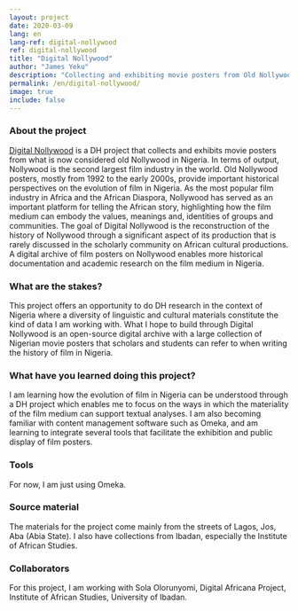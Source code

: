 ```yaml
---
layout: project
date: 2020-03-09
lang: en
lang-ref: digital-nollywood
ref: digital-nollywood
title: "Digital Nollywood"
author: "James Yeku"
description: "Collecting and exhibiting movie posters from Old Nollywood in Nigeria."
permalink: /en/digital-nollywood/
image: true
include: false
---
```

### About the project
[Digital Nollywood](https://digitalnollywood.ku.edu/) is a DH project that collects and exhibits movie posters from what is now considered old Nollywood in Nigeria. In terms of output, Nollywood is the second largest film industry in the world. Old Nollywood posters, mostly from 1992 to the early 2000s, provide important historical perspectives on the evolution of film in Nigeria. As the most popular film industry in Africa and the African Diaspora, Nollywood has served as an important platform for telling the African story, highlighting how the film medium can embody the values, meanings and, identities of groups and communities.  The goal of Digital Nollywood is the reconstruction of the history of Nollywood through a significant aspect of its production that is rarely discussed in the scholarly community on African cultural productions.  A digital archive of film posters on Nollywood enables more historical documentation and academic research on the film medium in Nigeria.

### What are the stakes?
This project offers an opportunity to do DH research in the context of Nigeria where a diversity of linguistic and cultural materials constitute the kind of data I am working with.  What I hope to build through Digital Nollywood is an open-source digital archive with a large collection of Nigerian movie posters that scholars and students can refer to when writing the history of film in Nigeria.

### What have you learned doing this project?
I am learning how the evolution of film in Nigeria can be understood through a DH project which enables me to focus on the ways in which the materiality of the film medium can support textual analyses. I am also becoming familiar with content management software such as Omeka, and am learning to integrate several tools that facilitate the exhibition and public display of film posters.


### Tools
For now, I am just using Omeka.


### Source material
The materials for the project come mainly from the streets of Lagos, Jos, Aba (Abia State). I also have collections from Ibadan, especially the Institute of African Studies.  


### Collaborators
For this project, I am working with Sola Olorunyomi, Digital Africana Project, Institute of African Studies, University of Ibadan.
